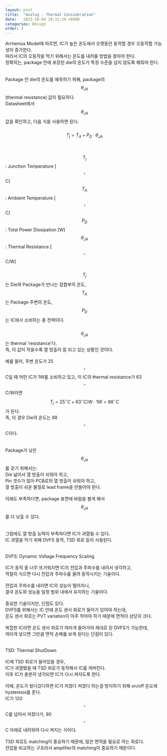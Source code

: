 ```yaml
---
layout: post
title:  "Analog - Thermal Consideration"
date:   2023-10-04 19:31:29 +0900
categories: Design
order: 3
---
```


Arrhenius Model에 따르면, IC가 높은 온도에서 오랫동안 동작할 경우 오동작할 가능성이 증가한다.<br>
따라서 IC의 오동작을 막기 위해서는 온도를 내려줄 방법을 찾아야 한다.<br>
정확히는, package 안에 포장된 die의 온도가 특정 수준을 넘지 않도록 해줘야 한다.<br>
<br>
<br>
Package 안 die의 온도를 예측하기 위해, package의 $$\theta_{JA}$$ (thermal resistance) 값이 필요하다.<br>
Datasheet에서 $$\theta_{JA}$$ 값을 확인하고, 다음 식을 사용하면 된다.<br>
<br>
$$T_j = T_A + P_D \cdot \theta_{JA}$$<br>
<br>
$$T_j$$ : Junction Temperature [$$^{\circ}$$C]<br>
$$T_A$$ : Ambient Temperature [$$^{\circ}$$C]<br>
$$P_D$$ : Total Power Dissipation [W]<br>
$$\theta_{JA}$$ : Thermal Resistance [$$^{\circ}$$C/W]<br>
<br>
$$T_j$$는 Die와 Package가 만나는 접합부의 온도,<br>
$$T_A$$는 Package 주변의 온도,<br>
$$P_D$$는 IC에서 소비하는 총 전력이다.<br>
<br>
$$\theta_{JA}$$는 thermal 'resistance'다.<br>
즉, 이 값이 작을수록 열 방출이 잘 되고 있는 상황인 것이다.<br>
<br>
예를 들어, 주변 온도가 25$$^{\circ}$$C일 때 어떤 IC가 1W를 소비하고 있고, 이 IC의 thermal resistance가 63$$^{\circ}$$C/W라면<br>
$$T_j = 25^{\circ}C + 63^{\circ}C/W \cdot 1W = 88^{\circ}C$$가 된다.<br>
즉, 이 경우 Die의 온도는 88$$^{\circ}$$C이다.<br>
<br>
<br>
Package가 낮은 $$\theta_{JA}$$를 갖기 위해서는:<br>
Die 넓어서 열 방출이 쉬워야 하고,<br>
Pin 갯수가 많아 PCB로의 열 방출이 쉬워야 하고,<br>
열 방출이 쉬운 물질로 lead frame을 만들어야 한다.<br>
<br>
이래도 부족하다면, package 표면에 바람을 불게 해서 $$\theta_{JA}$$를 더 낮출 수 있다.<br>
<br>
<br>
그럼에도 열 방출 능력이 부족하다면 IC가 과열될 수 있다.<br>
IC 과열을 막기 위해 DVFS 동작, TSD 회로 등이 사용된다.<br>
<br>
<br>
DVFS: Dynamic Voltage Frequency Scaling<br>
<br>
IC가 동작 중 너무 뜨거워지면 IC의 전압과 주파수를 내려서 냉각하고,<br>
적절히 식으면 다시 전압과 주파수를 올려 동작시키는 기술이다.<br>
<br>
전압과 주파수를 내리면 IC의 성능이 떨어지니,<br>
결국 온도와 성능을 일정 범위 내에서 유지하는 기술이다.<br>
<br>
중요한 기술이지만, 단점도 있다.<br>
DVFS를 위해서는 IC 안에 온도 센서 회로가 들어가 있어야 하는데,<br>
온도 센서 회로는 PVT variation이 아주 작아야 하기 때문에 면적이 상당히 크다.<br>
<br>
복잡한 IC라면 온도 센서 회로가 여러개 들어가야 제대로 된 DVFS가 가능한데,<br>
여러개 넣으면 그만큼 면적 손해를 보게 된다는 단점이 있다.<br>
<br>
<br>
TSD: Thermal ShutDown<br>
<br>
IC에 TSD 회로가 들어있을 경우,<br>
IC가 과열됐을 때 TSD 회로가 동작해서 IC를 꺼버린다.<br>
이후 IC가 충분히 냉각되면 IC가 다시 켜지도록 한다.<br>
<br>
이때, 온도가 왔다갔다하면 IC가 꺼졌다 켜졌다 하는걸 방지하기 위해 on/off 온도에 hysteresis를 준다.<br>
IC가 120$$^{\circ}$$C를 넘어서 꺼졌다가, 90$$^{\circ}$$C 아래로 내려와야 다시 켜지는 식이다.<br>
<br>
TSD 회로도 matching이 중요하기 때문에, 많은 면적을 필요로 하는 회로다.<br>
전압을 비교하는 구조라서 amplifier의 matching이 중요하기 때문이다.<br>
